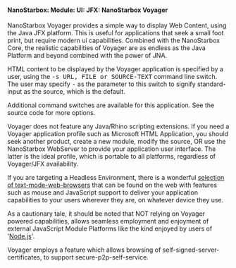 #### NanoStarbox: Module: UI: JFX: NanoStarbox Voyager

NanoStarbox Voyager provides a simple way to display Web Content,
using the Java JFX platform. This is useful for applications that seek
a small foot print, but require modern ui capabilities. Combined with
the NanoStarbox Core, the realistic capabilities of Voyager are as endless as the
Java Platform and beyond combined with the power of JNA.

HTML content to be displayed by the Voyager application is specified by
a user, using the <tt>-s URL, FILE or SOURCE-TEXT</tt> command line
switch. The user may specify <tt>-</tt> as the parameter to this switch to
signify standard-input as the source, which is the default.

Additional command switches are available for this application.
See the source code for more options.

Voyager does not feature any Java/Rhino scripting extensions. If you need a Voyager
application profile such as Microsoft HTML Application, you should seek
another product, create a new module, modify the source, OR use the 
NanoStarbox WebServer to provide your application user interface. The 
latter is the ideal profile, which is portable to all platforms,
regardless of Voyager/JFX availability.

If you are targeting a Headless Environment, there is a wonderful
[selection of text-mode-web-browsers](https://en.wikipedia.org/wiki/Text-based_web_browser)
that can be found on the web with features such as mouse and JavaScript support
to deliver your application capabilities to your users wherever they are,
on whatever device they use.

As a cautionary tale, it should be noted that NOT relying on Voyager
powered capabilities, allows seamless employment and enjoyment of external
JavaScript Module Platforms like the kind enjoyed by users of
'[Node.js](https://nodejs.org/en/about/)'.

Voyager employs a feature which allows browsing of
self-signed-server-certificates, to support secure-p2p-self-service.
